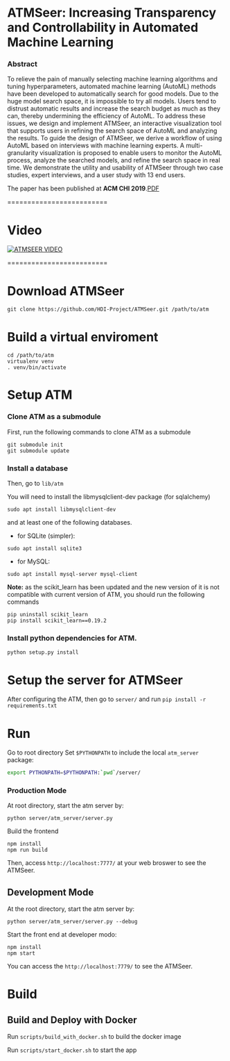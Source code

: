 # ATMSeer: Increasing Transparency and Controllability in Automated Machine Learning

### Abstract

To relieve the pain of manually selecting machine learning algorithms and tuning hyperparameters, automated machine learning (AutoML) methods have been developed to automatically search for good models.
Due to the huge model search space, it is impossible to try all models. Users tend to distrust automatic results and increase the search budget as much as they can, thereby undermining the efficiency of AutoML.
To address these issues, we design and implement ATMSeer, an interactive visualization tool that supports users in refining the search space of AutoML and analyzing the results.
To guide the design of ATMSeer, we derive a workflow of using AutoML based on interviews with machine learning experts.
A multi-granularity visualization is proposed to enable users to monitor the AutoML process, analyze the searched models, and refine the search space in real time.
We demonstrate the utility and usability of ATMSeer through two case studies, expert interviews, and a user study with 13 end users.

The paper has been published at **ACM CHI 2019**.[PDF](https://arxiv.org/abs/1902.05009)

=========================

# Video

[![ATMSEER VIDEO](https://img.youtube.com/vi/7QwN3mmiCzY/0.jpg)](http://www.youtube.com/watch?v=7QwN3mmiCzY "Video Title")

=========================

# Download ATMSeer

```
git clone https://github.com/HDI-Project/ATMSeer.git /path/to/atm
```

# Build a virtual enviroment
```
cd /path/to/atm
virtualenv venv
. venv/bin/activate
```

# Setup ATM

### Clone ATM as a submodule
First, run the following commands to clone ATM as a submodule

```
git submodule init
git submodule update
```

### Install a database
Then, go to `lib/atm`

You will need to install the libmysqlclient-dev package (for sqlalchemy)

```
sudo apt install libmysqlclient-dev
```

and at least one of the following databases.

- for SQLite (simpler):
```
sudo apt install sqlite3
```

- for MySQL:
```
sudo apt install mysql-server mysql-client
```

**Note:** as the scikit_learn has been updated and the new version of it is not compatible with current version of ATM, you should run the following commands

```
pip uninstall scikit_learn
pip install scikit_learn==0.19.2
```

### Install python dependencies for ATM.
```
python setup.py install
```


# Setup the server for ATMSeer
After configuring the ATM, then go to `server/` and run `pip install -r requirements.txt`





# Run
Go to root directory
Set `$PYTHONPATH` to include the local `atm_server` package:
```bash
export PYTHONPATH=$PYTHONPATH:`pwd`/server/
```

### Production Mode
At root directory, start the atm server by:
```
python server/atm_server/server.py
```

Build the frontend

```
npm install
npm run build
```

Then, access `http://localhost:7777/` at your web broswer to see the ATMSeer.

## Development Mode


At the root directory, start the atm server by:
```
python server/atm_server/server.py --debug
```

Start the front end at developer modo:

```
npm install
npm start
```

You can access the `http://localhost:7779/` to see the ATMSeer.

# Build

## Build and Deploy with Docker

Run `scripts/build_with_docker.sh` to build the docker image

Run `scripts/start_docker.sh` to start the app
